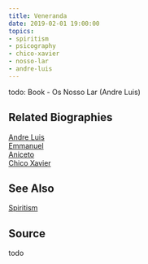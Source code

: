 ```yaml
---
title: Veneranda
date: 2019-02-01 19:00:00
topics: 
- spiritism
- psicography
- chico-xavier
- nosso-lar
- andre-luis
---
```


todo: Book - Os Nosso Lar (Andre Luis)

## Related Biographies
[Andre Luis](../andre-luis)   
[Emmanuel](../emmanuel)  
[Aniceto](../aniceto)  
[Chico Xavier](../chico-xavier)  

## See Also
[Spiritism](/spiritism)  

## Source
todo
